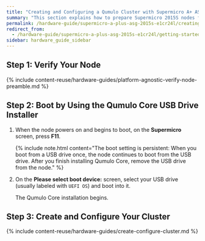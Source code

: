 ```yaml
---
title: "Creating and Configuring a Qumulo Cluster with Supermicro A+ ASG-2015S-E1CR24L Nodes"
summary: "This section explains how to prepare Supermicro 2015S nodes for creating a Qumulo cluster."
permalink: /hardware-guide/supermicro-a-plus-asg-2015s-e1cr24l/creating-configuring-cluster.html
redirect_from:
  - /hardware-guide/supermicro-a-plus-asg-2015s-e1cr24l/getting-started.html
sidebar: hardware_guide_sidebar
---
```


## Step 1: Verify Your Node

{% include content-reuse/hardware-guides/platform-agnostic-verify-node-preamble.md %}


## Step 2: Boot by Using the Qumulo Core USB Drive Installer

1. When the node powers on and begins to boot, on the **Supermicro** screen, press **F11**.

   {% include note.html content="The boot setting is persistent: When you boot from a USB drive once, the node continues to boot from the USB drive. After you finish installing Qumulo Core, remove the USB drive from the node." %}

1. On the **Please select boot device:** screen, select your USB drive (usually labeled with `UEFI OS`) and boot into it.

   The Qumulo Core installation begins.

## Step 3: Create and Configure Your Cluster

{% include content-reuse/hardware-guides/create-configure-cluster.md %}
